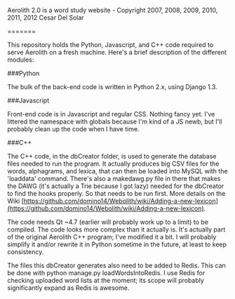 Aerolith 2.0 is a word study website - Copyright 2007, 2008, 2009, 2010, 2011, 2012 Cesar Del Solar

=======

This repository holds the Python, Javascript, and C++ code required to serve Aerolith on a fresh machine. Here's
a brief description of the different modules:

###Python

The bulk of the back-end code is written in Python 2.x, using Django 1.3. 

###Javascript

Front-end code is in Javascript and regular CSS. Nothing fancy yet. I've littered the namespace with globals because I'm
kind of a JS newb, but I'll probably clean up the code when I have time.

###C++

The C++ code, in the dbCreator folder, is used to generate the database files needed to run the program. It actually
produces big CSV files for the words, alphagrams, and lexica, that can then be loaded into MySQL with the 'loaddata' 
command. There's also a makedawg.py file in there that makes the DAWG (it's actually a Trie because I got lazy) needed
for the dbCreator to find the hooks properly. So that needs to be run first. More details on the Wiki 
[https://github.com/domino14/Webolith/wiki/Adding-a-new-lexicon](https://github.com/domino14/Webolith/wiki/Adding-a-new-lexicon).

The code needs Qt ~4.7 (earlier will probably work up to a limit) to be compiled. The code looks more complex than
it actually is. It's actually part of the original Aerolith C++ program; I've modified it a bit. I will probably
simplify it and/or rewrite it in Python sometime in the future, at least to keep consistency.

The files this dbCreator generates also need to be added to Redis. This can be done with python manage.py loadWordsIntoRedis.
I use Redis for checking uploaded word lists at the moment; its scope will probably significantly expand as Redis is awesome.